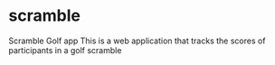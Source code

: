 scramble
========

Scramble Golf app
This is a web application that tracks the scores of participants in a golf scramble
